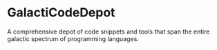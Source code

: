# GalactiCodeDepot
A comprehensive depot of code snippets and tools that span the entire galactic spectrum of programming languages.
